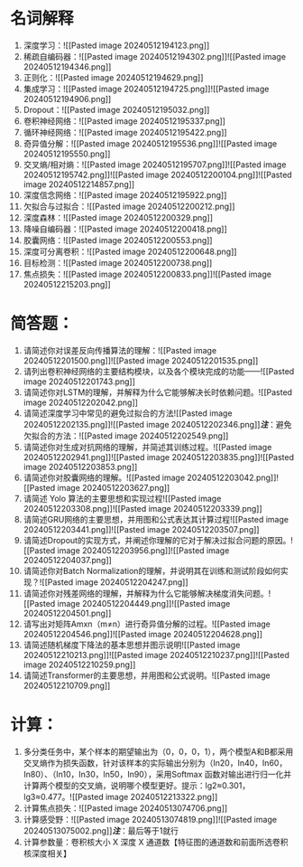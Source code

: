 # 名词解释
1. 深度学习：![[Pasted image 20240512194123.png]]
2. 稀疏自编码器：![[Pasted image 20240512194302.png]]![[Pasted image 20240512194346.png]]
3. 正则化：![[Pasted image 20240512194629.png]]
4. 集成学习：![[Pasted image 20240512194725.png]]![[Pasted image 20240512194906.png]]
5. Dropout：![[Pasted image 20240512195032.png]]
6. 卷积神经网络：![[Pasted image 20240512195337.png]]
7. 循环神经网络：![[Pasted image 20240512195422.png]]
8. 奇异值分解：![[Pasted image 20240512195536.png]]![[Pasted image 20240512195550.png]]
9. 交叉熵/相对熵：![[Pasted image 20240512195707.png]]![[Pasted image 20240512195742.png]]![[Pasted image 20240512200104.png]]![[Pasted image 20240512214857.png]]
10. 深度信念网络：![[Pasted image 20240512195922.png]]
11. 欠拟合与过拟合：![[Pasted image 20240512200212.png]]
12. 深度森林：![[Pasted image 20240512200329.png]]
13. 降噪自编码器：![[Pasted image 20240512200418.png]]
14. 胶囊网络：![[Pasted image 20240512200553.png]]
15. 深度可分离卷积：![[Pasted image 20240512200648.png]]
16. 目标检测：![[Pasted image 20240512200738.png]]
17. 焦点损失：![[Pasted image 20240512200833.png]]![[Pasted image 20240512215203.png]]

# 简答题：
1. 请简述你对误差反向传播算法的理解：![[Pasted image 20240512201500.png]]![[Pasted image 20240512201535.png]]
2. 请列出卷积神经网络的主要结构模块，以及各个模块完成的功能——![[Pasted image 20240512201743.png]]
3. 请简述你对LSTM的理解，并解释为什么它能够解决长时依赖问题。![[Pasted image 20240512202042.png]]
4. 请简述深度学习中常见的避免过拟合的方法![[Pasted image 20240512202135.png]]![[Pasted image 20240512202346.png]]***注***：避免欠拟合的方法：![[Pasted image 20240512202549.png]]
5. 请简述你对生成对抗网络的理解，并简述其训练过程。![[Pasted image 20240512202941.png]]![[Pasted image 20240512203835.png]]![[Pasted image 20240512203853.png]]
6. 请简述你对胶囊网络的理解。![[Pasted image 20240512203042.png]]![[Pasted image 20240512203627.png]]
7. 请简述 Yolo 算法的主要思想和实现过程![[Pasted image 20240512203308.png]]![[Pasted image 20240512203339.png]]
8. 请简述GRU网络的主要思想，并用图和公式表达其计算过程![[Pasted image 20240512203441.png]]![[Pasted image 20240512203507.png]]
9. 请简述Dropout的实现方式，并阐述你理解的它对于解决过拟合问题的原因。![[Pasted image 20240512203956.png]]![[Pasted image 20240512204037.png]]
10. 请简述你对Batch Normalization的理解，并说明其在训练和测试阶段如何实现？![[Pasted image 20240512204247.png]]
11. 请简述你对残差网络的理解，并解释为什么它能够解决梯度消失问题。![[Pasted image 20240512204449.png]]![[Pasted image 20240512204501.png]]
12. 请写出对矩阵Amxn（m≠n）进行奇异值分解的过程。![[Pasted image 20240512204546.png]]![[Pasted image 20240512204628.png]]
13. 请简述随机梯度下降法的基本思想并图示说明![[Pasted image 20240512210213.png]]![[Pasted image 20240512210237.png]]![[Pasted image 20240512210259.png]]
14. 请简述Transformer的主要思想，并用图和公式说明。![[Pasted image 20240512210709.png]]
# 计算：
1. 多分类任务中，某个样本的期望输出为（0，0，0，1），两个模型A和B都采用交叉熵作为损失函数，针对该样本的实际输出分别为（In20，In40，In60，In80）、（In10，In30，ln50，In90），采用Softmax 函数对输出进行归一化并计算两个模型的交叉熵，说明哪个模型更好。提示：lg2≈0.301，lg3≈0.477。![[Pasted image 20240512213322.png]]
2. 计算焦点损失：![[Pasted image 20240513074706.png]]
3. 计算感受野：![[Pasted image 20240513074819.png]]![[Pasted image 20240513075002.png]]***注***：最后等于1就行
4. 计算参数量：卷积核大小 X 深度 X 通道数【特征图的通道数和前面所选卷积核深度相关】